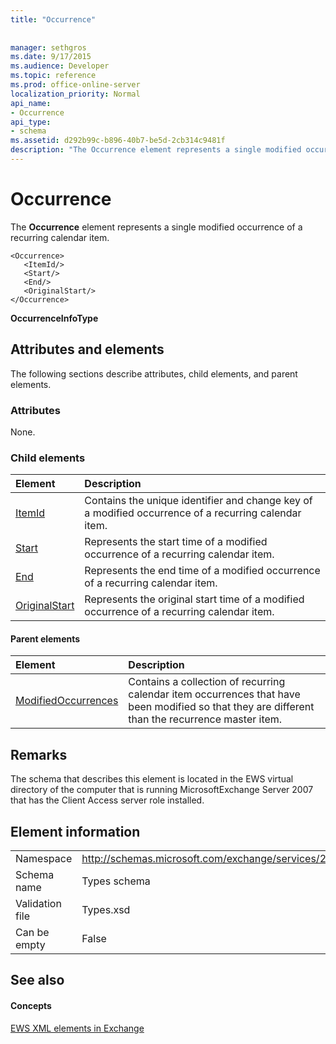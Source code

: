 ```yaml
---
title: "Occurrence"
 
 
manager: sethgros
ms.date: 9/17/2015
ms.audience: Developer
ms.topic: reference
ms.prod: office-online-server
localization_priority: Normal
api_name:
- Occurrence
api_type:
- schema
ms.assetid: d292b99c-b896-40b7-be5d-2cb314c9481f
description: "The Occurrence element represents a single modified occurrence of a recurring calendar item."
---
```


# Occurrence

The **Occurrence** element represents a single modified occurrence of a recurring calendar item. 
  
```
<Occurrence>
   <ItemId/>
   <Start/>
   <End/>
   <OriginalStart/>
</Occurrence>
```

 **OccurrenceInfoType**
## Attributes and elements

The following sections describe attributes, child elements, and parent elements.
  
### Attributes

None.
  
### Child elements

|**Element**|**Description**|
|:-----|:-----|
|[ItemId](itemid.md) <br/> |Contains the unique identifier and change key of a modified occurrence of a recurring calendar item.  <br/> |
|[Start](start.md) <br/> |Represents the start time of a modified occurrence of a recurring calendar item.  <br/> |
|[End ](end-ex15websvcsotherref.md) <br/> |Represents the end time of a modified occurrence of a recurring calendar item.  <br/> |
|[OriginalStart](originalstart.md) <br/> |Represents the original start time of a modified occurrence of a recurring calendar item.  <br/> |
   
#### Parent elements

|**Element**|**Description**|
|:-----|:-----|
|[ModifiedOccurrences](modifiedoccurrences.md) <br/> |Contains a collection of recurring calendar item occurrences that have been modified so that they are different than the recurrence master item.  <br/> |
   
## Remarks

The schema that describes this element is located in the EWS virtual directory of the computer that is running MicrosoftExchange Server 2007 that has the Client Access server role installed.
  
## Element information

|||
|:-----|:-----|
|Namespace  <br/> |http://schemas.microsoft.com/exchange/services/2006/types  <br/> |
|Schema name  <br/> |Types schema  <br/> |
|Validation file  <br/> |Types.xsd  <br/> |
|Can be empty  <br/> |False  <br/> |
   
## See also

#### Concepts

[EWS XML elements in Exchange](ews-xml-elements-in-exchange.md)

